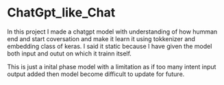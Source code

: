 # ChatGpt_like_Chat

 In this project I made a chatgpt model with understanding of how humman end and start coversation and make it learn it using tokkenizer and embedding class of keras.
 I said it static because I have given the model both input and outut on which it trainn itself.

 This is just a inital phase model with a limitation as if too many intent input output added then model become difficult to update for future.
